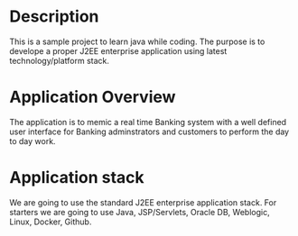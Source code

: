 # Description
This is a sample project to learn java while coding.
The purpose is to develope a proper J2EE enterprise application using latest technology/platform stack.

# Application Overview
The application is to memic a real time Banking system with a well defined user interface for Banking adminstrators and customers to perform the day to day work.

# Application stack
We are going to use the standard J2EE enterprise application stack.
For starters we are going to use Java, JSP/Servlets, Oracle DB, Weblogic, Linux, Docker, Github.
